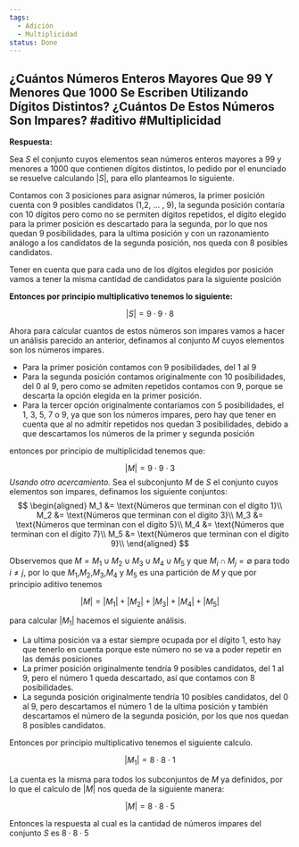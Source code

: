 ```yaml
---
tags:
  - Adición
  - Multiplicidad
status: Done
---
```


## ¿Cuántos Números Enteros Mayores Que 99 Y Menores Que 1000 Se Escriben Utilizando Dígitos Distintos? ¿Cuántos De Estos Números Son Impares? #aditivo #Multiplicidad

**Respuesta:**

Sea $S$ el conjunto cuyos elementos sean números enteros mayores a 99 y menores a 1000 que contienen dígitos distintos, lo pedido por el enunciado se resuelve calculando $|S|$, para ello planteamos lo siguiente.

Contamos con 3 posiciones para asignar números, la primer posición cuenta con 9 posibles candidatos (1,2, ... , 9), la segunda posición contaría con 10 dígitos pero como no se permiten dígitos repetidos, el dígito elegido para la primer posición es descartado para la segunda, por lo que nos quedan 9 posibilidades, para la ultima posición y con un razonamiento análogo a los candidatos de la segunda posición, nos queda con 8 posibles candidatos.

Tener en cuenta que para cada uno de los dígitos elegidos por posición vamos a tener la misma cantidad de candidatos para la siguiente posición

**Entonces por principio multiplicativo tenemos lo siguiente:**

$$
|S| = 9 \cdot 9 \cdot 8
$$

Ahora para calcular cuantos de estos números son impares vamos a hacer un análisis parecido an anterior, definamos al conjunto $M$ cuyos elementos son los números impares.

- Para la primer posición contamos con 9 posibilidades, del 1 al 9
- Para la segunda posición contamos originalmente con 10 posibilidades, del 0 al 9, pero como se admiten repetidos contamos con 9, porque se descarta la opción elegida en la primer posición.
- Para la tercer opción originalmente contaríamos con 5 posibilidades, el 1, 3, 5, 7 o 9, ya que son los números impares, pero hay que tener en cuenta que al no admitir repetidos nos quedan 3 posibilidades, debido a que descartamos los números de la primer y segunda posición

entonces por principio de multiplicidad tenemos que:

$$
|M| = 9 \cdot 9 \cdot 3
$$
*Usando otro acercamiento.*
Sea el subconjunto $M$ de $S$ el conjunto cuyos elementos son impares, definamos los siguiente conjuntos:
$$  
\begin{aligned}
M_1 &= \text{Números que terminan con el dígito 1}\\
M_2 &= \text{Números que terminan con el dígito 3}\\
M_3 &= \text{Números que terminan con el dígito 5}\\
M_4 &= \text{Números que terminan con el dígito 7}\\
M_5 &= \text{Números que terminan con el dígito 9}\\
\end{aligned}
$$

Observemos que $M = M_1 \cup M_2 \cup M_3 \cup M_4 \cup M_5$ y que $M_i \cap M_j = \emptyset$ para todo $i \neq j$, por lo que $M_1$,$M_2$,$M_3$,$M_4$ y $M_5$ es una partición de $M$ y que por principio aditivo tenemos

$$
|M| = |M_1| + |M_2| + |M_3| + |M_4| + |M_5|
$$

para calcular $|M_1|$ hacemos el siguiente análisis.

- La ultima posición va a estar siempre ocupada por el dígito 1, esto hay que tenerlo en cuenta porque este número no se va a poder repetir en las demás posiciones
- La primer posición originalmente tendría 9 posibles candidatos, del 1 al 9, pero el número 1 queda descartado, así que contamos con 8 posibilidades.
- La segunda posición originalmente tendría 10 posibles candidatos, del 0 al 9, pero descartamos el número 1 de la ultima posición y también descartamos el número de la segunda posición, por los que nos quedan 8 posibles candidatos.

Entonces por principio multiplicativo tenemos el siguiente calculo.

$$
|M_1| = 8 \cdot 8 \cdot 1
$$

La cuenta es la misma para todos los subconjuntos de $M$ ya definidos, por lo que el calculo de $|M|$ nos queda de la siguiente manera:

$$
|M| = 8\cdot8 \cdot 5
$$

Entonces la respuesta al cual es la cantidad de números impares del conjunto $S$ es $8\cdot8\cdot5$
